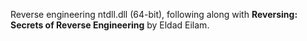 Reverse engineering ntdll.dll (64-bit), following along with
**Reversing: Secrets of Reverse Engineering** by Eldad Eilam.
